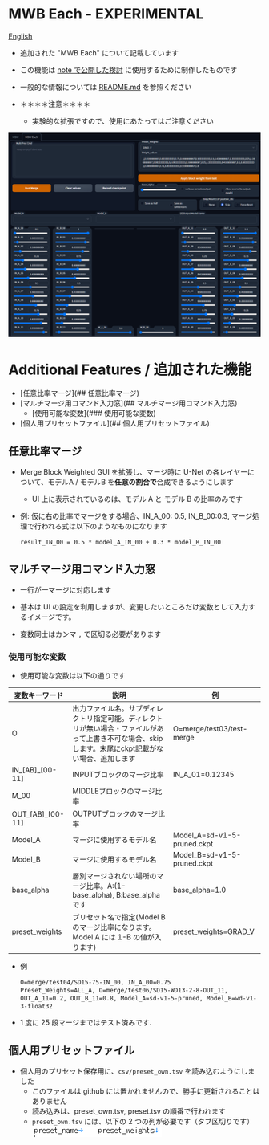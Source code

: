 # MWB Each - EXPERIMENTAL

[English](README_each.md)

- 追加された "MWB Each" について記載しています

- この機能は [note で公開した検討](https://note.com/bbcmc/n/n2d4765b4bd47) に使用するために制作したものです

- 一般的な情報については [README.md](README.md) を参照ください

- ＊＊＊＊注意＊＊＊＊
  
   - 実験的な拡張ですので、使用にあたってはご注意ください

![](misc/each/each_00.png)

# Additional Features / 追加された機能

- [任意比率マージ](## 任意比率マージ)
- [マルチマージ用コマンド入力窓](## マルチマージ用コマンド入力窓)
   - [使用可能な変数](### 使用可能な変数)
- [個人用プリセットファイル](## 個人用プリセットファイル)

## 任意比率マージ

- Merge Block Weighted GUI を拡張し、マージ時に U-Net の各レイヤーについて、モデルA / モデルB を**任意の割合で**合成できるようにします
  
   - UI 上に表示されているのは、モデル A と モデル B の比率のみです

- 例: 仮に右の比率でマージをする場合、IN_A_00: 0.5, IN_B_00:0.3, マージ処理で行われる式は以下のようなものになります 
  
  ```
  result_IN_00 = 0.5 * model_A_IN_00 + 0.3 * model_B_IN_00
  ```

## マルチマージ用コマンド入力窓

- 一行が一マージに対応します

- 基本は UI の設定を利用しますが、変更したいところだけ変数として入力するイメージです。

- 変数同士はカンマ `,` で区切る必要があります

### 使用可能な変数

- 使用可能な変数は以下の通りです

| 変数キーワード          | 説明                                                                             | 例                           |
| ---------------- | ------------------------------------------------------------------------------ | --------------------------- |
| O                | 出力ファイル名。サブディレクトリ指定可能。ディレクトリが無い場合・ファイルがあって上書き不可な場合、skipします。末尾にckpt記載がない場合、追加します | O=merge/test03/test-merge   |
| IN_[AB]_[00-11]  | INPUTブロックのマージ比率                                                                | IN_A_01=0.12345             |
| M_00             | MIDDLEブロックのマージ比率                                                               |                             |
| OUT_[AB]_[00-11] | OUTPUTブロックのマージ比率                                                               |                             |
| Model_A          | マージに使用するモデル名                                                                   | Model_A=sd-v1-5-pruned.ckpt |
| Model_B          | マージに使用するモデル名                                                                   | Model_B=sd-v1-5-pruned.ckpt |
| base_alpha       | 層別マージされない場所のマージ比率。A:(1-base_alpha), B:base_alpha です                            | base_alpha=1.0              |
| preset_weights   | プリセット名で指定(Model B のマージ比率になります。Model A には 1-B の値が入ります)                          | preset_weights=GRAD_V       |

- 例
  
  ```
  O=merge/test04/SD15-75-IN_00, IN_A_00=0.75
  Preset_Weights=ALL_A, O=merge/test06/SD15-WD13-2-8-OUT_11, OUT_A_11=0.2, OUT_B_11=0.8, Model_A=sd-v1-5-pruned, Model_B=wd-v1-3-float32
  ```

- 1 度に 25 段マージまではテスト済みです.

## 個人用プリセットファイル

- 個人用のプリセット保存用に、`csv/preset_own.tsv` を読み込むようにしました
   - このファイルは github には置かれませんので、勝手に更新されることはありません
   - 読み込みは、preset_own.tsv, preset.tsv の順番で行われます
   - `preset_own.tsv` には、以下の 2 つの列が必要です（タブ区切りです）
     ![](misc/each/each_01.png)
